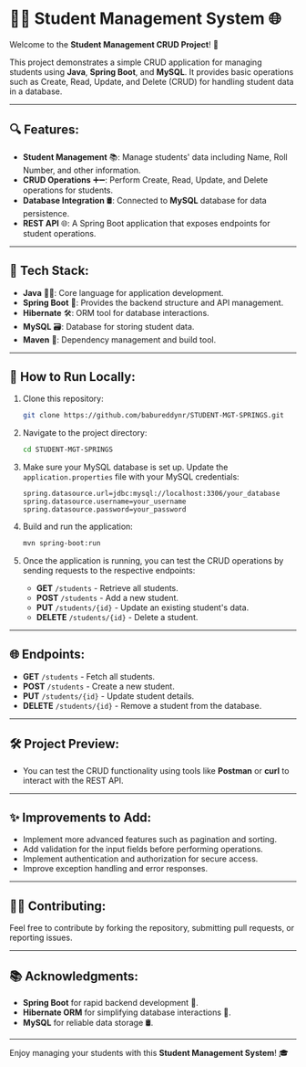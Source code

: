
# 🧑‍🎓 **Student Management System** 🌐

Welcome to the **Student Management CRUD Project**! 🚀



This project demonstrates a simple CRUD application for managing students using **Java**, **Spring Boot**, and **MySQL**. It provides basic operations such as Create, Read, Update, and Delete (CRUD) for handling student data in a database.

---

## 🔍 **Features**:
- **Student Management** 📚: Manage students' data including Name, Roll Number, and other information.
- **CRUD Operations** ➕➖: Perform Create, Read, Update, and Delete operations for students.
- **Database Integration** 🛢️: Connected to **MySQL** database for data persistence.
- **REST API** 🌐: A Spring Boot application that exposes endpoints for student operations.

---

## 🌟 **Tech Stack**:
- **Java** 🧑‍💻: Core language for application development.
- **Spring Boot** 🔧: Provides the backend structure and API management.
- **Hibernate** 🛠️: ORM tool for database interactions.
- **MySQL** 🗃️: Database for storing student data.
- **Maven** 🔄: Dependency management and build tool.

---

## 🚀 **How to Run Locally**:

1. Clone this repository:
   ```bash
   git clone https://github.com/babureddynr/STUDENT-MGT-SPRINGS.git
   ```

2. Navigate to the project directory:
   ```bash
   cd STUDENT-MGT-SPRINGS
   ```

3. Make sure your MySQL database is set up. Update the `application.properties` file with your MySQL credentials:
   ```properties
   spring.datasource.url=jdbc:mysql://localhost:3306/your_database
   spring.datasource.username=your_username
   spring.datasource.password=your_password
   ```

4. Build and run the application:
   ```bash
   mvn spring-boot:run
   ```

5. Once the application is running, you can test the CRUD operations by sending requests to the respective endpoints:
   - **GET** `/students` - Retrieve all students.
   - **POST** `/students` - Add a new student.
   - **PUT** `/students/{id}` - Update an existing student's data.
   - **DELETE** `/students/{id}` - Delete a student.

---

## 🌐 **Endpoints**:

- **GET** `/students` - Fetch all students.
- **POST** `/students` - Create a new student.
- **PUT** `/students/{id}` - Update student details.
- **DELETE** `/students/{id}` - Remove a student from the database.

---

## 🛠️ **Project Preview**:
- You can test the CRUD functionality using tools like **Postman** or **curl** to interact with the REST API.

---

## ✨ **Improvements to Add**:
- Implement more advanced features such as pagination and sorting.
- Add validation for the input fields before performing operations.
- Implement authentication and authorization for secure access.
- Improve exception handling and error responses.

---

## 👨‍💻 **Contributing**:
Feel free to contribute by forking the repository, submitting pull requests, or reporting issues.

---

## 📚 **Acknowledgments**:
- **Spring Boot** for rapid backend development 🚀.
- **Hibernate ORM** for simplifying database interactions 🔗.
- **MySQL** for reliable data storage 🛢️.

---


Enjoy managing your students with this **Student Management System**! 🎓
